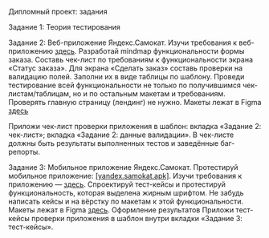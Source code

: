 Дипломный проект: задания

Задание 1: Теория тестирования

Задание 2: Веб-приложение Яндекс.Самокат.
Изучи требования к веб-приложению [здесь](https://praktikum.notion.site/d6b843a12b8e42989267e8ea330f6b1c?pvs=4).
Разработай mindmap функциональности формы заказа. 
Составь чек-лист по требованиям к функциональности экрана «Статус заказа».
Для экрана «Сделать заказ» составь проверки на валидацию полей. Заполни их в виде таблицы по шаблону.
Проведи тестирование всей функциональности не только по получившимся чек-листам/таблицам, но и по остальным макетам и требованиям. Проверять главную страницу (лендинг) не нужно. Макеты лежат в Figma [здесь](https://www.figma.com/file/vHgTVzFac8zyxhMZ2o4b2m/web)

Приложи чек-лист проверки приложения в шаблон: 
вкладка «Задание 2: чек-лист»;
вкладка «Задание 2: данные валидации».
В чек-листе должны быть результаты выполненных тестов и заведённые баг-репорты.

Задание 3: Мобильное приложение Яндекс.Самокат.
Протестируй мобильное приложение: [[yandex.samokat.apk]](https://code.s3.yandex.net/qa/files/scooter-v2.0.apk). 
Изучи требования к приложению — [здесь](https://praktikum.notion.site/fbb847fa63244f5db3272bc8034ca7fd).
Спроектируй тест-кейсы и протестируй функциональность, которая выделена жирным шрифтом. Не забудь написать кейсы и на вёрстку по макетам к этой функциональности. Макеты лежат в Figma [здесь](https://www.figma.com/file/kqLqPvSvjLVLomkdadkAnk/mobile).
Оформление результатов
Приложи тест-кейсы проверки приложения в шаблон внутри вкладки «Задание 3: тест-кейсы». 



